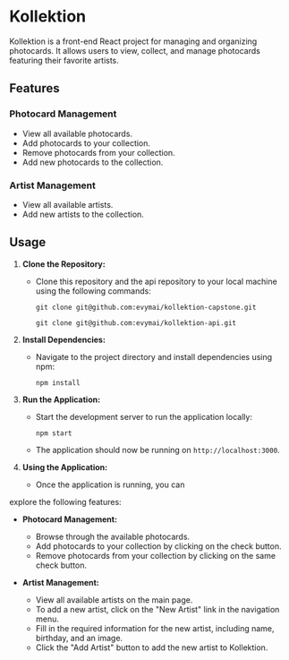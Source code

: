# Kollektion

Kollektion is a front-end React project for managing and organizing photocards. It allows users to view, collect, and manage photocards featuring their favorite artists.

## Features

### Photocard Management

- View all available photocards.
- Add photocards to your collection.
- Remove photocards from your collection.
- Add new photocards to the collection.

### Artist Management

- View all available artists.
- Add new artists to the collection.

## Usage

1. **Clone the Repository:**
   - Clone this repository and the api repository to your local machine using the following commands:

     ```
     git clone git@github.com:evymai/kollektion-capstone.git 
     ```
     ```
     git clone git@github.com:evymai/kollektion-api.git
     ```

2. **Install Dependencies:**
   - Navigate to the project directory and install dependencies using npm:

     ```
     npm install
     ```

3. **Run the Application:**
   - Start the development server to run the application locally:

     ```
     npm start
     ```

   - The application should now be running on `http://localhost:3000`.

4. **Using the Application:**
   - Once the application is running, you can

explore the following features:

   - **Photocard Management:**
     - Browse through the available photocards.
     - Add photocards to your collection by clicking on the check button.
     - Remove photocards from your collection by clicking on the same check button.

   - **Artist Management:**
     - View all available artists on the main page.
     - To add a new artist, click on the "New Artist" link in the navigation menu.
     - Fill in the required information for the new artist, including name, birthday, and an image.
     - Click the "Add Artist" button to add the new artist to Kollektion.

